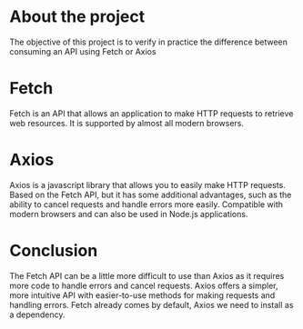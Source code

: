 # About the project
The objective of this project is to verify in practice the difference between consuming an API using Fetch or Axios

# Fetch
Fetch is an API that allows an application to make HTTP requests to retrieve web resources. It is supported by almost all modern browsers.

# Axios
Axios is a javascript library that allows you to easily make HTTP requests. Based on the Fetch API, but it has some additional advantages, such as the ability to cancel requests and handle errors more easily. Compatible with modern browsers and can also be used in Node.js applications.

# Conclusion
The Fetch API can be a little more difficult to use than Axios as it requires more code to handle errors and cancel requests. Axios offers a simpler, more intuitive API with easier-to-use methods for making requests and handling errors. Fetch already comes by default, Axios we need to install as a dependency.
